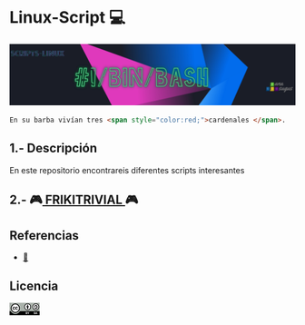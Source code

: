 # Linux-Script 💻
![logoLinux](https://github.com/anasalasro/Linux-Script/blob/main/ImagenesLinux/logoLinux4.png)
``` html
En su barba vivían tres <span style="color:red;">cardenales </span>.
```
## 1.- Descripción

En este repositorio encontrareis diferentes scripts interesantes

## 2.- 🎮[ FRIKITRIVIAL ](https://github.com/anasalasro/Linux-Script/blob/main/frikitrivial.md)🎮

## Referencias

- [ :open_file_folder: ](https://jesusfernandeztoledo.com/introduccion-a-shell-script-relacion-1-ejercicios-resueltos/)  

## Licencia

![Licencia](https://github.com/anasalasro/Linux-Script/blob/main/ImagenesLinux/licencia.png)  
